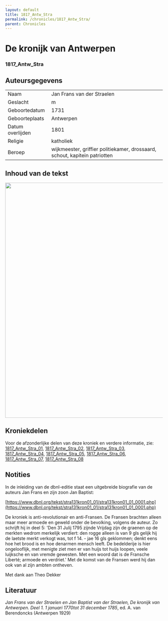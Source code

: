 ```yaml
---
layout: default
title: 1817_Antw_Stra
permalink: /chronicles/1817_Antw_Stra/
parent: Chronicles
--- 
```



# De kronijk van Antwerpen 

### 1817_Antw_Stra

## Auteursgegevens 

| | | 
| --------------- | --------------- | 
| Naam | Jan Frans van der Straelen | 
| Geslacht | m | 
| Geboortedatum | 1731 | 
| Geboorteplaats | Antwerpen | 
| Datum overlijden | 1801 | 
| Religie | katholiek | 
| Beroep | wijkmeester, griffier politiekamer, drossaard, schout, kapitein patriotten | 

## Inhoud van de tekst 

[<img src="..\..\barplots_chronicles\1817_Antw_Stra.jpg" width="750"/>](..\..\barplots_chronicles\1817_Antw_Stra.jpg) 

## Kroniekdelen

Voor de afzonderlijke delen van deze kroniek en verdere informatie, zie: [1817_Antw_Stra_01](https://chroniclingnovelty.github.io/corpus-documentation/chronicles/1817_Antw_Stra_01), [1817_Antw_Stra_02](https://chroniclingnovelty.github.io/corpus-documentation/chronicles/1817_Antw_Stra_02), [1817_Antw_Stra_03](https://chroniclingnovelty.github.io/corpus-documentation/chronicles/1817_Antw_Stra_03), [1817_Antw_Stra_04](https://chroniclingnovelty.github.io/corpus-documentation/chronicles/1817_Antw_Stra_04), [1817_Antw_Stra_05](https://chroniclingnovelty.github.io/corpus-documentation/chronicles/1817_Antw_Stra_05), [1817_Antw_Stra_06](https://chroniclingnovelty.github.io/corpus-documentation/chronicles/1817_Antw_Stra_06), [1817_Antw_Stra_07](https://chroniclingnovelty.github.io/corpus-documentation/chronicles/1817_Antw_Stra_07), [1817_Antw_Stra_08](https://chroniclingnovelty.github.io/corpus-documentation/chronicles/1817_Antw_Stra_08)

## Notities 

In de inleiding van de dbnl-editie staat een uitgebreide biografie van de auteurs Jan Frans en zijn zoon Jan Baptist:

[https://www.dbnl.org/tekst/stra131kron01_01/stra131kron01_01_0001.php](https://www.dbnl.org/tekst/stra131kron01_01/stra131kron01_01_0001.php)

De kroniek is anti-revolutionair en anti-Fransen. De Fransen brachten alleen maar meer armoede en geweld onder de bevolking, volgens de auteur. Zo schrijft hij in deel 5: 'Den 31 Julij 1795 zijnde Vrijdag zijn de graenen op de merkten wedrom merkelijk verdiert: den rogge alleen is van 9 gls gelijk hij de laetste merkt verkogt was, tot f 14. - jae 16 gls geklommen; denkt eens hoe het brood is en hoe denarmen mensch leeft. De bedelderije is hier ongelooflijk, met menigte ziet men er van huijs tot huijs loopen, veele luijksche en van vremde gewesten. Met een woord dat is de Fransche Liberté; armoede en verdriet.' Met de komst van de Fransen werd hij dan ook van al zijn ambten ontheven.

Met dank aan Theo Dekker


## Literatuur 

*Jan Frans van der Straelen en Jan Baptist van der Straelen, De kronijk van Antwerpen. Deel 1. 1 januari 1770tot 31 december 1785*, ed. A. van Berendoncks (Antwerpen 1929)